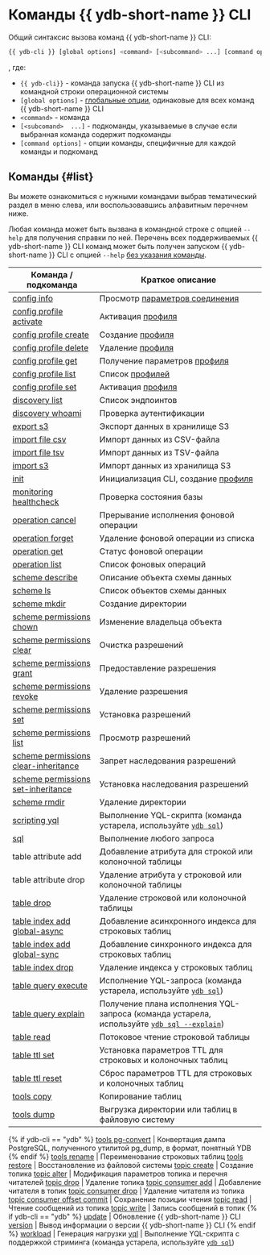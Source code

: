 # Команды {{ ydb-short-name }} CLI

Общий синтаксис вызова команд {{ ydb-short-name }} CLI:

``` bash
{{ ydb-cli }} [global options] <command> [<subcommand> ...] [command options]
```

, где:

- `{{ ydb-cli}}` - команда запуска {{ ydb-short-name }} CLI из командной строки операционной системы
- `[global options]` - [глобальные опции](../commands/global-options.md), одинаковые для всех команд {{ ydb-short-name }} CLI
- `<command>` - команда
- `[<subcomand>  ...]` - подкоманды, указываемые в случае если выбранная команда содержит подкоманды
- `[command options]` - опции команды, специфичные для каждой команды и подкоманд

## Команды {#list}

Вы можете ознакомиться с нужными командами выбрав тематический раздел в меню слева, или воспользовавшись алфавитным перечнем ниже.

Любая команда может быть вызвана в командной строке с опцией `--help` для получения справки по ней. Перечень всех поддерживаемых {{ ydb-short-name }} CLI команд может быть получен запуском {{ ydb-short-name }} CLI с опцией `--help` [без указания команды](../commands/service.md).

Команда / подкоманда | Краткое описание
--- | ---
[config info](../commands/config-info.md) | Просмотр [параметров соединения](../connect.md)
[config profile activate](../profile/activate.md) | Активация [профиля](../profile/index.md)
[config profile create](../profile/create.md) | Создание [профиля](../profile/index.md)
[config profile delete](../profile/create.md) | Удаление [профиля](../profile/index.md)
[config profile get](../profile/list-and-get.md) | Получение параметров [профиля](../profile/index.md)
[config profile list](../profile/list-and-get.md) | Список [профилей](../profile/index.md)
[config profile set](../profile/activate.md) | Активация [профиля](../profile/index.md)
[discovery list](../commands/discovery-list.md) | Список эндпоинтов
[discovery whoami](../commands/discovery-whoami.md) | Проверка аутентификации
[export s3](../export-import/export-s3.md) | Экспорт данных в хранилище S3
[import file csv](../export-import/import-file.md) | Импорт данных из CSV-файла
[import file tsv](../export-import/import-file.md) | Импорт данных из TSV-файла
[import s3](../export-import/import-s3.md) | Импорт данных из хранилища S3
[init](../profile/create.md) | Инициализация CLI, создание [профиля](../profile/index.md)
[monitoring healthcheck](../commands/monitoring-healthcheck.md) | Проверка состояния базы
[operation cancel](../operation-cancel.md) | Прерывание исполнения фоновой операции
[operation forget](../operation-forget.md) | Удаление фоновой операции из списка
[operation get](../operation-get.md) | Статус фоновой операции
[operation list](../operation-list.md) | Список фоновых операций
[scheme describe](../commands/scheme-describe.md) | Описание объекта схемы данных
[scheme ls](../commands/scheme-ls.md) | Список объектов схемы данных
[scheme mkdir](../commands/dir.md#mkdir) | Создание директории
[scheme permissions chown](../commands/scheme-permissions.md#chown) | Изменение владельца объекта
[scheme permissions clear](../commands/scheme-permissions.md#clear) | Очистка разрешений
[scheme permissions grant](../commands/scheme-permissions.md#grant-revoke) | Предоставление разрешения
[scheme permissions revoke](../commands/scheme-permissions.md#grant-revoke) | Удаление разрешения
[scheme permissions set](../commands/scheme-permissions.md#set) | Установка разрешений
[scheme permissions list](../commands/scheme-permissions.md#list) | Просмотр разрешений
[scheme permissions clear-inheritance](../commands/scheme-permissions.md#clear-inheritance) | Запрет наследования разрешений
[scheme permissions set-inheritance](../commands/scheme-permissions.md#set-inheritance) | Установка наследования разрешений
[scheme rmdir](../commands/dir.md#rmdir) | Удаление директории
[scripting yql](../scripting-yql.md) | Выполнение YQL-скрипта (команда устарела, используйте [`ydb sql`](../sql.md))
[sql](../sql.md) | Выполнение любого запроса
table attribute add | Добавление атрибута для строкой или колоночной таблицы
table attribute drop | Удаление атрибута у строковой или колоночной таблицы
[table drop](../table-drop.md) | Удаление строковой или колоночной таблицы
[table index add global-async](../commands/secondary_index.md#add) | Добавление асинхронного индекса для строковых таблиц
[table index add global-sync](../commands/secondary_index.md#add) | Добавление синхронного индекса для строковых таблиц
[table index drop](../commands/secondary_index.md#drop) | Удаление индекса у строковых таблиц
[table query execute](../table-query-execute.md) | Исполнение YQL-запроса (команда устарела, используйте [`ydb sql`](../sql.md))
[table query explain](../commands/explain-plan.md) | Получение плана исполнения YQL-запроса (команда устарела, используйте [`ydb sql --explain`](../sql.md))
[table read](../commands/readtable.md) | Потоковое чтение строковой таблицы
[table ttl set](../table-ttl-set.md) | Установка параметров TTL для строковых и колоночных таблиц
[table ttl reset](../table-ttl-reset.md) | Сброс параметров TTL для строковых и колоночных таблиц
[tools copy](../tools-copy.md) | Копирование таблиц
[tools dump](../export-import/tools-dump.md) | Выгрузка директории или таблиц в файловую систему
{% if ydb-cli == "ydb" %}
[tools pg-convert](../../../postgresql/import.md#pg-convert) | Конвертация дампа PostgreSQL, полученного утилитой pg_dump, в формат, понятный YDB
{% endif %}
[tools rename](../commands/tools/rename.md) | Переименование строковых таблиц
[tools restore](../export-import/tools-restore.md) | Восстановление из файловой системы
[topic create](../topic-create.md) | Создание топика
[topic alter](../topic-alter.md) | Модификация параметров топика и перечня читателей
[topic drop](../topic-drop.md) | Удаление топика
[topic consumer add](../topic-consumer-add.md) | Добавление читателя в топик
[topic consumer drop](../topic-consumer-drop.md) | Удаление читателя из топика
[topic consumer offset commit](../topic-consumer-offset-commit.md) | Сохранение позиции чтения
[topic read](../topic-read.md) | Чтение сообщений из топика
[topic write](../topic-write.md) | Запись сообщений в топик
{% if ydb-cli == "ydb" %}
[update](../commands/service.md) | Обновление {{ ydb-short-name }} CLI
[version](../commands/service.md) | Вывод информации о версии {{ ydb-short-name }} CLI
{% endif %}
[workload](../commands/workload/index.md) | Генерация нагрузки
[yql](../yql.md) | Выполнение YQL-скрипта с поддержкой стриминга (команда устарела, используйте [`ydb sql`](../sql.md))
